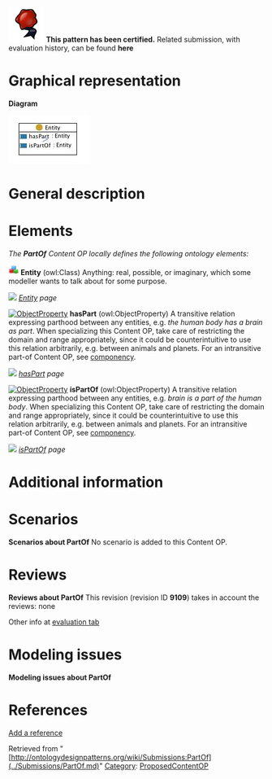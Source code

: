 [![](../images/thumb/b/b5/Certified.png/70px-Certified.png)](../Image/Certified.png.md "Certified.png") __This pattern has been certified.__
Related submission, with evaluation history, can be found __here__





#  Graphical representation


__Diagram__




[![Image:partof.jpg](../images/b/b4/Partof.jpg)](../Image/Partof.jpg.md "Image:partof.jpg")




#  General description


  




#  Elements


_The __PartOf__ Content OP locally defines the following ontology elements:_




[![Class](../images/thumb/2/27/Class.gif/20px-Class.gif)](../Image/Class.gif.md "Class") __Entity__ (owl:Class) Anything: real, possible, or imaginary, which some modeller wants to talk about for some purpose. 



 [![](../../../images/thumb/8/87/ArrowRight.gif/11px-ArrowRight.gif)](../Image/ArrowRight.gif.md "ArrowRight.gif") _[Entity](../Submissions/PartOf/Entity.md "Submissions:PartOf/Entity") page_

[![ObjectProperty](../../images/thumb/c/c3/ObjectProperty.gif/20px-ObjectProperty.gif)](../Image/ObjectProperty.gif.md "ObjectProperty") __hasPart__ (owl:ObjectProperty) A transitive relation expressing parthood between any entities, e.g. _the human body has a brain as part_. When specializing this Content OP, take care of restricting the domain and range appropriately, since it could be counterintuitive to use this relation arbitrarily, e.g. between animals and planets. For an intransitive part-of Content OP, see  [componency](../Submissions/Componency.md "Submissions:Componency"). 



 [![](../../../images/thumb/8/87/ArrowRight.gif/11px-ArrowRight.gif)](../Image/ArrowRight.gif.md "ArrowRight.gif") _[hasPart](../Submissions/PartOf/hasPart.md "Submissions:PartOf/hasPart") page_

[![ObjectProperty](../../images/thumb/c/c3/ObjectProperty.gif/20px-ObjectProperty.gif)](../Image/ObjectProperty.gif.md "ObjectProperty") __isPartOf__ (owl:ObjectProperty) A transitive relation expressing parthood between any entities, e.g. _brain is a part of the human body_. When specializing this Content OP, take care of restricting the domain and range appropriately, since it could be counterintuitive to use this relation arbitrarily, e.g. between animals and planets. For an intransitive part-of Content OP, see  [componency](../Submissions/Componency.md "Submissions:Componency"). 



 [![](../../../images/thumb/8/87/ArrowRight.gif/11px-ArrowRight.gif)](../Image/ArrowRight.gif.md "ArrowRight.gif") _[isPartOf](../Submissions/PartOf/isPartOf.md "Submissions:PartOf/isPartOf") page_
#  Additional information


#  Scenarios



__Scenarios about PartOf__
No scenario is added to this Content OP.




#  Reviews



__Reviews about PartOf__
This revision (revision ID __9109__) takes in account the reviews: none


Other info at [evaluation tab](http://ontologydesignpatterns.org/wiki/index.php?title=Submissions:PartOf&action=evaluation "http://ontologydesignpatterns.org/wiki/index.php?title=Submissions:PartOf&action=evaluation")




  




#  Modeling issues



__Modeling issues about PartOf__

  




#  References


[Add a reference](index.php@title=Odp%253AAdd_reference&subject=../Submissions/PartOf.md "http://ontologydesignpatterns.org/wiki/index.php?title=Odp:Add_reference&subject=Submissions%3APartOf")


  






Retrieved from "[http://ontologydesignpatterns.org/wiki/Submissions:PartOf](../Submissions/PartOf.md)"
 [Category](http://ontologydesignpatterns.org/wiki/Special:Categories "Special:Categories"): [ProposedContentOP](../Category/ProposedContentOP.md "Category:ProposedContentOP")